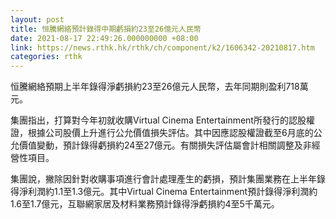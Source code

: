 ```yaml
---
layout: post
title: 恒騰網絡預計錄得中期虧損約23至26億元人民幣
date: 2021-08-17 22:49:26.000000000 +08:00
link: https://news.rthk.hk/rthk/ch/component/k2/1606342-20210817.htm
categories: rthk
---
```


恒騰網絡預期上半年錄得淨虧損約23至26億元人民幣，去年同期則盈利718萬元。

集團指出，打算對今年初就收購Virtual Cinema Entertainment所發行的認股權證，根據公司股價上升進行公允價值損失評估。其中因應認股權證截至6月底的公允價值變動，預計錄得虧損約24至27億元。有關損失評估屬會計相關調整及非經營性項目。

集團說，撇除因針對收購事項進行會計處理產生的虧損，預計集團業務在上半年錄得淨利潤約1.1至1.3億元。其中Virtual Cinema Entertainment預計錄得淨利潤約1.6至1.7億元，互聯網家居及材料業務預計錄得淨虧損約4至5千萬元。
